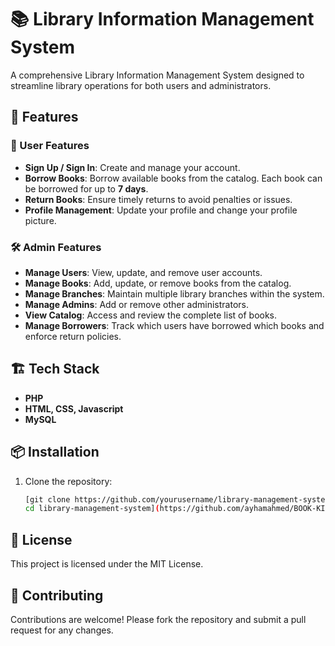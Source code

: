 # 📚 Library Information Management System

A comprehensive Library Information Management System designed to streamline library operations for both users and administrators.

## 🚀 Features

### 👤 User Features
- **Sign Up / Sign In**: Create and manage your account.
- **Borrow Books**: Borrow available books from the catalog. Each book can be borrowed for up to **7 days**.
- **Return Books**: Ensure timely returns to avoid penalties or issues.
- **Profile Management**: Update your profile and change your profile picture.

### 🛠️ Admin Features
- **Manage Users**: View, update, and remove user accounts.
- **Manage Books**: Add, update, or remove books from the catalog.
- **Manage Branches**: Maintain multiple library branches within the system.
- **Manage Admins**: Add or remove other administrators.
- **View Catalog**: Access and review the complete list of books.
- **Manage Borrowers**: Track which users have borrowed which books and enforce return policies.

## 🏗️ Tech Stack

- **PHP**
- **HTML, CSS, Javascript**
- **MySQL**

## 📦 Installation

1. Clone the repository:

   ```bash
   [git clone https://github.com/yourusername/library-management-system.git
   cd library-management-system](https://github.com/ayhamahmed/BOOK-KING-LIMS.git)

## 📝 License
This project is licensed under the MIT License.

## 🤝 Contributing
Contributions are welcome! Please fork the repository and submit a pull request for any changes.
